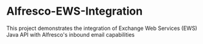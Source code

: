 # Alfresco-EWS-Integration
This project demonstrates the integration of Exchange Web Services (EWS) Java API with Alfresco's inbound email capabilities
